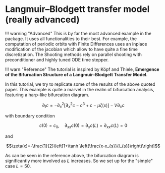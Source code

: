 # Langmuir–Blodgett transfer model (really advanced)

!!! warning "Advanced"
    This is by far the most advanced example in the package. It uses all functionalities to their best. For example, the computation of periodic orbits with Finite Differences uses an inplace modification of the jacobian which allow to have quite a fine time discretization. The Shooting methods rely on parallel shooting with preconditioner and highly tuned ODE time stepper.
    
!!! warn "Reference"
    The tutorial is inspired by Köpf and Thiele, **Emergence of the Bifurcation Structure of a Langmuir–Blodgett Transfer Model.**    
    
In this tutorial, we try to replicate some of the results of the above quoted paper. This example is quite a marvel in the realm of bifurcation analysis, featuring a harp-like bifurcation diagram.

$$\partial_{t} c=-\partial_{x}^{2}\left[\partial_{x}^{2} c-c^{3}+c-\mu \zeta(x)\right]-V \partial_{x} c$$

with boundary condition

$$c(0)=c_{0}, \quad \partial_{x x} c(0)=\partial_{x} c(L)=\partial_{x x} c(L)=0$$

and 

$$\zeta(x)=-\frac{1}{2}\left[1+\tanh \left(\frac{x-x_{s}}{l_{s}}\right)\right]$$

As can be seen in the reference above, the bifurcation diagram is significantly more involved as $L$ increases. So we set up for the "simple" case $L=50$.